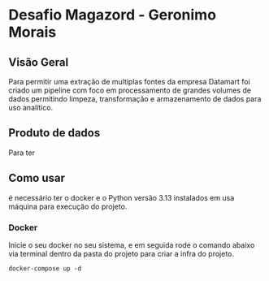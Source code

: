 # Desafio Magazord - Geronimo Morais

## **Visão Geral**

Para permitir uma extração de multiplas fontes da empresa Datamart foi criado um pipeline com foco em processamento de grandes volumes de dados permitindo limpeza, transformação e armazenamento de dados para uso analítico.

## Produto de dados
Para ter 

 ## Como usar
é necessário ter o docker e o Python versão 3.13 instalados em usa máquina para execução do projeto.

 ### Docker
 Inicie o seu docker no seu sistema, e em seguida rode o comando abaixo via terminal dentro da pasta do projeto para criar a infra do projeto.
 ```
docker-compose up -d
```

